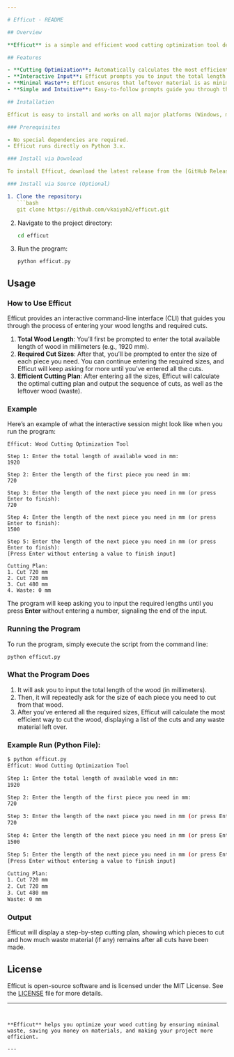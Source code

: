 ```yaml
---

# Efficut - README

## Overview

**Efficut** is a simple and efficient wood cutting optimization tool designed to minimize waste when cutting wood into specific lengths. You provide the total wood length and the sizes you need, and Efficut will calculate the most efficient way to cut your wood, ensuring minimal leftover material.

## Features

- **Cutting Optimization**: Automatically calculates the most efficient cutting plan to minimize waste.
- **Interactive Input**: Efficut prompts you to input the total length of wood and the specific sizes of cuts you need, one by one.
- **Minimal Waste**: Efficut ensures that leftover material is as minimal as possible.
- **Simple and Intuitive**: Easy-to-follow prompts guide you through the cutting process without needing any prior experience.

## Installation

Efficut is easy to install and works on all major platforms (Windows, macOS, and Linux).

### Prerequisites

- No special dependencies are required.
- Efficut runs directly on Python 3.x.

### Install via Download

To install Efficut, download the latest release from the [GitHub Releases page](https://github.com/vkaiyah2/efficut/releases).

### Install via Source (Optional)

1. Clone the repository:
   ```bash
   git clone https://github.com/vkaiyah2/efficut.git
   ```
2. Navigate to the project directory:
   ```bash
   cd efficut
   ```
3. Run the program:
   ```bash
   python efficut.py
   ```

## Usage

### How to Use Efficut

Efficut provides an interactive command-line interface (CLI) that guides you through the process of entering your wood lengths and required cuts.

1. **Total Wood Length**: You’ll first be prompted to enter the total available length of wood in millimeters (e.g., 1920 mm).
2. **Required Cut Sizes**: After that, you’ll be prompted to enter the size of each piece you need. You can continue entering the required sizes, and Efficut will keep asking for more until you've entered all the cuts.
3. **Efficient Cutting Plan**: After entering all the sizes, Efficut will calculate the optimal cutting plan and output the sequence of cuts, as well as the leftover wood (waste).

### Example

Here’s an example of what the interactive session might look like when you run the program:

```
Efficut: Wood Cutting Optimization Tool

Step 1: Enter the total length of available wood in mm:
1920

Step 2: Enter the length of the first piece you need in mm:
720

Step 3: Enter the length of the next piece you need in mm (or press Enter to finish):
720

Step 4: Enter the length of the next piece you need in mm (or press Enter to finish):
1500

Step 5: Enter the length of the next piece you need in mm (or press Enter to finish):
[Press Enter without entering a value to finish input]

Cutting Plan:
1. Cut 720 mm
2. Cut 720 mm
3. Cut 480 mm
4. Waste: 0 mm
```

The program will keep asking you to input the required lengths until you press **Enter** without entering a number, signaling the end of the input.

### Running the Program

To run the program, simply execute the script from the command line:

```bash
python efficut.py
```

### What the Program Does

1. It will ask you to input the total length of the wood (in millimeters).
2. Then, it will repeatedly ask for the size of each piece you need to cut from that wood.
3. After you've entered all the required sizes, Efficut will calculate the most efficient way to cut the wood, displaying a list of the cuts and any waste material left over.

### Example Run (Python File):

```bash
$ python efficut.py
Efficut: Wood Cutting Optimization Tool

Step 1: Enter the total length of available wood in mm:
1920

Step 2: Enter the length of the first piece you need in mm:
720

Step 3: Enter the length of the next piece you need in mm (or press Enter to finish):
720

Step 4: Enter the length of the next piece you need in mm (or press Enter to finish):
1500

Step 5: Enter the length of the next piece you need in mm (or press Enter to finish):
[Press Enter without entering a value to finish input]

Cutting Plan:
1. Cut 720 mm
2. Cut 720 mm
3. Cut 480 mm
Waste: 0 mm
```

### Output

Efficut will display a step-by-step cutting plan, showing which pieces to cut and how much waste material (if any) remains after all cuts have been made.

## License

Efficut is open-source software and is licensed under the MIT License. See the [LICENSE](LICENSE) file for more details.

---
```


**Efficut** helps you optimize your wood cutting by ensuring minimal waste, saving you money on materials, and making your project more efficient.

---
